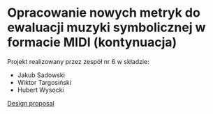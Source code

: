 # Opracowanie nowych metryk do ewaluacji muzyki symbolicznej w formacie MIDI (kontynuacja)

Projekt realizowany przez zespół nr 6 w składzie:

- Jakub Sadowski
- Wiktor Targosiński
- Hubert Wysocki

[Design proposal](DESIGN_PROPOSAL.md)
